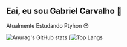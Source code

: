  ## Eai, eu sou Gabriel Carvalho 🎯

Atualmente Estudando Ptyhon 😎

<div></div>

![Anurag's GitHub stats](https://github-readme-stats.vercel.app/api?username=gabrielcarvalho33&show_icons=true&theme=dark)
[![Top Langs](https://github-readme-stats.vercel.app/api/top-langs/?username=gabrielcarvalho33&layout=compact&langs_count=theme=dracula)
